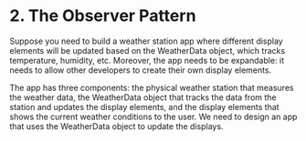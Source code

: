 # 2. The Observer Pattern
Suppose you need to build a weather station app where different display elements will be updated based on the WeatherData object, which tracks temperature, humidity, etc. Moreover, the app needs to be expandable: it needs to allow other developers to create their own display elements. 

The app has three components: the physical weather station that measures the weather data, the WeatherData object that tracks the data from the station and updates the display elements, and the display elements that shows the current weather conditions to the user. We need to design an app that uses the WeatherData object to update the displays. 



































